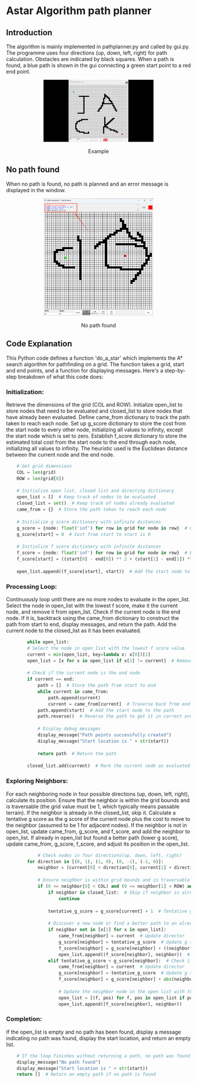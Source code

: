 # Astar Algorithm path planner
## Introduction
The algorithm is mainly implemented in pathplanner.py and called by gui.py. The programme uses four directions (up, down, left, right) for path calculation. Obstacles are indicated by black squares. When a path is found, a blue path is shown in the gui connecting a green start point to a red end point.
<div align="center">
    <img src="./assets/images/Astar.gif" width="300px" display="inline"> 
    <div>
        <p>Example</p>
    </div>
</div>

## No path found
When no path is found, no path is planned and an error message is displayed in the window.
<div align="center">
    <img src="./assets/images/nopath.png" width="300px" display="inline"> 
    <div>
        <p>No path found</p>
    </div>
</div>

## Code Explanation
This Python code defines a function 'do_a_star' which implements the A* search algorithm for pathfinding on a grid. The function takes a grid, start and end points, and a function for displaying messages. Here's a step-by-step breakdown of what this code does:

### Initialization:
Retrieve the dimensions of the grid (COL and ROW).
Initialize open_list to store nodes that need to be evaluated and closed_list to store nodes that have already been evaluated.
Define came_from dictionary to track the path taken to reach each node.
Set up g_score dictionary to store the cost from the start node to every other node, initializing all values to infinity, except the start node which is set to zero.
Establish f_score dictionary to store the estimated total cost from the start node to the end through each node, initializing all values to infinity. The heuristic used is the Euclidean distance between the current node and the end node.

```Python
    # Get grid dimensions
    COL = len(grid)
    ROW = len(grid[0])

    # Initialize open list, closed list and directing dictionary 
    open_list = []  # Keep track of nodes to be evaluated
    closed_list = set()  # Keep track of nodes already evaluated
    came_from = {}  # Store the path taken to reach each node

    # Initialize g score dictionary with infinite distances
    g_score = {node: float('inf') for row in grid for node in row}  # Cost from start to each node
    g_score[start] = 0  # Cost from start to start is 0

    # Initialize f score dictionary with infinite distances
    f_score = {node: float('inf') for row in grid for node in row}  # Estimated total cost from start to end through each node
    f_score[start] = ((start[0] - end[0]) ** 2 + (start[1] - end[1]) ** 2)**0.5  # Heuristic for the start node
    
    open_list.append((f_score[start], start))  # Add the start node to the open list
```

### Processing Loop:
Continuously loop until there are no more nodes to evaluate in the open_list.
Select the node in open_list with the lowest f score, make it the current node, and remove it from open_list.
Check if the current node is the end node. If it is, backtrack using the came_from dictionary to construct the path from start to end, display messages, and return the path.
Add the current node to the closed_list as it has been evaluated.

```python
        while open_list:
        # Select the node in open_list with the lowest f score value
        current = min(open_list, key=lambda x: x[0])[1]
        open_list = [x for x in open_list if x[1] != current]  # Remove the current node from open list
        
        # Check if the current node is the end node
        if current == end:
            path = []  # Store the path from start to end
            while current in came_from:
                path.append(current)
                current = came_from[current]  # Traverse back from end to start
            path.append(start)  # Add the start node to the path
            path.reverse()  # Reverse the path to get it in correct order

            # Display debug messages
            display_message("Path points successfully created")
            display_message("Start location is " + str(start))

            return path  # Return the path
        
        closed_list.add(current)  # Mark the current node as evaluated
```
### Exploring Neighbors:
For each neighboring node in four possible directions (up, down, left, right), calculate its position.
Ensure that the neighbor is within the grid bounds and is traversable (the grid value must be 1, which typically means passable terrain).
If the neighbor is already in the closed_list, skip it.
Calculate a tentative g score as the g score of the current node plus the cost to move to the neighbor (assumed to be 1 for adjacent nodes).
If the neighbor is not in open_list, update came_from, g_score, and f_score, and add the neighbor to open_list.
If already in open_list but found a better path (lower g score), update came_from, g_score, f_score, and adjust its position in the open_list.

```python
            # Check nodes in four directions(up, down, left, right)
        for direction in [(0, 1), (1, 0), (0, -1), (-1, 0)]:
            neighbor = (current[0] + direction[0], current[1] + direction[1])
            
            # Ensure neighbor is within grid bounds and is traversable (grid value of 1)
            if (0 <= neighbor[0] < COL) and (0 <= neighbor[1] < ROW) and grid[neighbor[0]][neighbor[1]] == 1:
                if neighbor in closed_list:  # Skip if neighbor is already evaluated
                    continue
                
                tentative_g_score = g_score[current] + 1  # Tentative g score
                
                # Discover a new node or find a better path to an already discovered node
                if neighbor not in [x[1] for x in open_list]:
                    came_from[neighbor] = current  # Update director
                    g_score[neighbor] = tentative_g_score  # Update g score
                    f_score[neighbor] = g_score[neighbor] + ((neighbor[0] - end[0]) ** 2 + (neighbor[1] - end[1]) ** 2)**0.5  # Update f score
                    open_list.append((f_score[neighbor], neighbor))  # Add neighbor to open list
                elif tentative_g_score < g_score[neighbor]:  # Check if this path to neighbor is better than previously found
                    came_from[neighbor] = current  # Update director
                    g_score[neighbor] = tentative_g_score  # Update g score
                    f_score[neighbor] = g_score[neighbor] + abs(neighbor[0] - end[0]) + abs(neighbor[1] - end[1])  # Update f score

                    # Update the neighbor node in the open list with the new f score
                    open_list = [(f, pos) for f, pos in open_list if pos != neighbor]
                    open_list.append((f_score[neighbor], neighbor))
```

### Completion:
If the open_list is empty and no path has been found, display a message indicating no path was found, display the start location, and return an empty list.

```python
    # If the loop finishes without returning a path, no path was found
    display_message("No path found")
    display_message("Start location is " + str(start))
    return []  # Return an empty path if no path is found
```
